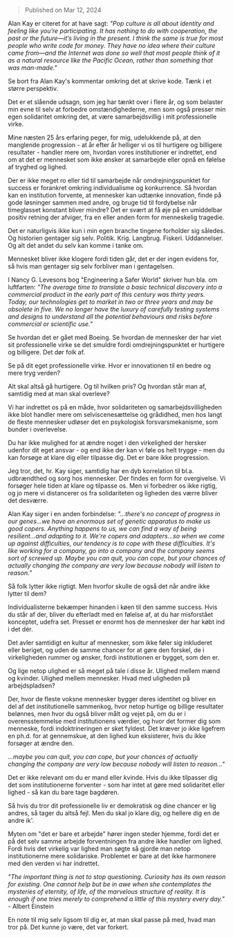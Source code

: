 [//]: # "title: Lighed på arbejdspladsen."
[//]: # "slug: er-der-lighed-pa-arbejdspladsen"
[//]: # "pubDate: 12/3/2024 12:01"
[//]: # "lastModified: 13/3/2024 13:07"
[//]: # "excerpt: "
[//]: # "categories: organisation"
[//]: # "isPublished: true"

> Published on Mar 12, 2024

Alan Kay er citeret for at have sagt: *"Pop culture is all about identity and feeling like you’re participating. It has nothing to do with cooperation, the past or the future—it’s living in the present. I think the same is true for most people who write code for money. They have no idea where their culture came from—and the Internet was done so well that most people think of it as a natural resource like the Pacific Ocean, rather than something that was man-made."*

Se bort fra Alan Kay's kommentar omkring det at skrive kode. Tænk i et større perspektiv.

Det er et slående udsagn, som jeg har tænkt over i flere år, og som belaster min evne til selv at forbedre omstændighederne, men som også presser min egen solidaritet omkring det, at være samarbejdsvillig i mit professionelle virke.

Mine næsten 25 års erfaring peger, for mig, udelukkende på, at den manglende progression - at år efter år helliger vi os til hurtigere og billigere resultater - handler mere om, hvordan vores institutioner er indrettet, end om at det er mennesket som ikke ønsker at samarbejde eller opnå en følelse af tryghed og lighed.

Der er ikke meget ro eller tid til samarbejde når omdrejningspunktet for success er forankret omkring individualisme og konkurrence. Så hvordan kan en institution forvente, at mennesker kan udtænke innovation, finde på gode løsninger sammen med andre, og bruge tid til fordybelse når timeglasset konstant bliver mindre? Det er svært at få øje på en umiddelbar positiv retning der afviger, fra en eller anden form for menneskelig tragedie.

Det er naturligvis ikke kun i min egen branche tingene forholder sig således. Og historien gentager sig selv. Politik. Krig. Langbrug. Fiskeri. Uddannelser. Og alt det andet du selv kan komme i tanke om.

Mennesket bliver ikke klogere fordi tiden går, det er der ingen evidens for, så hvis man gentager sig selv forbliver man i gentagelsen.

I Nancy G. Levesons bog "Engineering a Safer World" skriver hun bla. om luftfarten: *"The average time to translate a basic technical discovery into a commercial product in the early part of this century was thirty years. Today, our technologies get to market in two or three years and may be obsolete in five. We no longer have the luxury of carefully testing systems and designs to understand all the potential behaviours and risks before commercial or scientific use."*

Se hvordan det er gået med Boeing. Se hvordan de mennesker der har viet sit professionelle virke se det smuldre fordi omdrejningspunktet er hurtigere og billigere. Det dør folk af.

Se på dit eget professionelle virke. Hvor er innovationen til en bedre og mere tryg verden?

Alt skal altså gå hurtigere. Og til hvilken pris? Og hvordan står man af, samtidig med at man skal overleve?

Vi har indrettet os på en måde, hvor solidariteten og samarbejdsvilligheden ikke blot handler mere om selviscenesættelse og grådidhed, men hos langt de fleste mennesker udløser det en psykologisk forsvarsmekanisme, som bunder i overlevelse.

Du har ikke mulighed for at ændre noget i den virkelighed der hersker udenfor dit eget ansvar - og end ikke der kan vi føle os helt trygge - men du kan forsøge at klare dig eller tilpasse dig. Det er bare ikke progression.

Jeg tror, det, hr. Kay siger, samtidig har en dyb korrelation til bl.a. udbrændthed og sorg hos mennesker. Der findes en form for overgivelse. Vi forsøger hele tiden at klare og tilpasse os. Men vi forbedrer os ikke rigtig, og jo mere vi distancerer os fra solidariteten og ligheden des værre bliver det desværre.

Alan Kay siger i en anden forbindelse: *"...there's no concept of progress in our genes...we have an enormous set of genetic apparatus to make us good copers. Anything happens to us, we can find a way of being resilient...and adapting to it. We're copers and adapters...so when we come up against difficulties, our tendency is to cope with these difficulties. It's like working for a company, go into a company and the company seems sort of screwed up. Maybe you can quit, you can cope, but your chances of actually changing the company are very low because nobody will listen to reason."*

Så folk lytter ikke rigtigt. Men hvorfor skulle de også det når andre ikke lytter til dem?

Individualisterne bekæmper hinanden i køen til den samme success. Hvis du står af der, bliver du efterladt med en følelse af, at du har misforstået konceptet, udefra set. Presset er enormt hos de mennesker der har købt ind i det dér.

Det avler samtidigt en kultur af mennesker, som ikke føler sig inkluderet eller beriget, og uden de samme chancer for at gøre den forskel, de i virkeligheden rummer og ønsker, fordi institutionen er bygget, som den er.

Og lige netop ulighed er så meget på tale i disse år. Ulighed mellem mænd og kvinder. Ulighed mellem mennesker. Hvad med uligheden på arbejdspladsen?

Der, hvor de fleste voksne mennesker bygger deres identitet og bliver en del af det institutionelle sammenkog, hvor netop hurtige og billige resultater belønnes, men hvor du også bliver målt og vejet på, om du er i overensstemmelse med institutionens værdier, og hvor det former dig som menneske, fordi indoktrineringen er sket fyldest. Det kræver jo ikke ligefrem en ph.d. for at gennemskue, at den lighed kun eksisterer, hvis du ikke forsøger at ændre den.

*...maybe you can quit, you can cope, but your chances of actually changing the company are very low because nobody will listen to reason..."*

Det er ikke relevant om du er mand eller kvinde. Hvis du ikke tilpasser dig det som institutionerne forventer - som har intet at gøre med solidaritet eller lighed - så kan du bare tage bagdøren.

Så hvis du tror dit professionelle liv er demokratisk og dine chancer er lig andres, så tager du altså fejl. Men du skal jo klare dig, og hellere dig en de andre ik'.

Myten om "det er bare et arbejde" hører ingen steder hjemme, fordi det er på det selv samme arbejde forventningen fra andre ikke handler om lighed. Fordi hvis det virkelig var lighed man søgte så gjorde man netop institutionerne mere solidariske. Problemet er bare at det ikke harmonere med den verden vi har indrettet.

*"The important thing is not to stop questioning. Curiosity has its own reason for existing. One cannot help but be in awe when she contemplates the mysteries of eternity, of life, of the marvelous structure of reality. It is enough if one tries merely to comprehend a little of this mystery every day."* - Albert Einstein

En note til mig selv ligsom til dig er, at man skal passe på med, hvad man tror på. Det kunne jo være, det var forkert.
